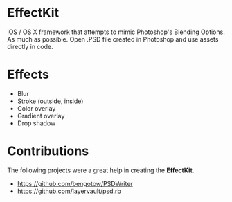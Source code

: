 EffectKit
=======

iOS / OS X framework that attempts to mimic Photoshop's Blending Options. As much as possible. Open .PSD file created in Photoshop and use assets directly in code.

Effects
=======

- Blur
- Stroke (outside, inside)
- Color overlay
- Gradient overlay
- Drop shadow

Contributions
======

The following projects were a great help in creating the **EffectKit**.

- https://github.com/bengotow/PSDWriter
- https://github.com/layervault/psd.rb
